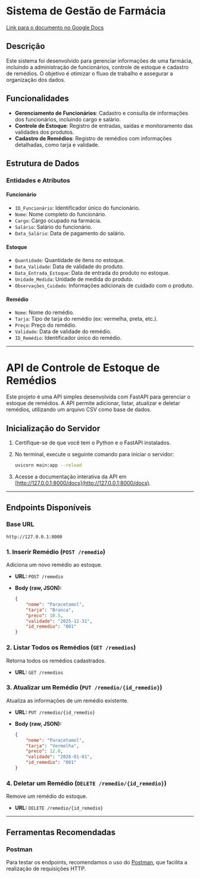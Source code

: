 # Sistema de Gestão de Farmácia

[Link para o documento no Google Docs](https://docs.google.com/document/d/1j21Q1iR5Terk88ZYbzLt6Zancwbagf5PdOamMc9NCHM/edit?tab=t.0)

## Descrição

Este sistema foi desenvolvido para gerenciar informações de uma farmácia, incluindo a administração de funcionários, controle de estoque e cadastro de remédios. O objetivo é otimizar o fluxo de trabalho e assegurar a organização dos dados.

## Funcionalidades

- **Gerenciamento de Funcionários**: Cadastro e consulta de informações dos funcionários, incluindo cargo e salário.  
- **Controle de Estoque**: Registro de entradas, saídas e monitoramento das validades dos produtos.  
- **Cadastro de Remédios**: Registro de remédios com informações detalhadas, como tarja e validade.  

## Estrutura de Dados

### Entidades e Atributos

#### Funcionário
- `ID_Funcionário`: Identificador único do funcionário.  
- `Nome`: Nome completo do funcionário.  
- `Cargo`: Cargo ocupado na farmácia.  
- `Salário`: Salário do funcionário.  
- `Data_Salário`: Data de pagamento do salário.  

#### Estoque
- `Quantidade`: Quantidade de itens no estoque.  
- `Data_Validade`: Data de validade do produto.  
- `Data_Entrada_Estoque`: Data de entrada do produto no estoque.  
- `Unidade_Medida`: Unidade de medida do produto.  
- `Observações_Cuidado`: Informações adicionais de cuidado com o produto.  

#### Remédio
- `Nome`: Nome do remédio.  
- `Tarja`: Tipo de tarja do remédio (ex: vermelha, preta, etc.).  
- `Preço`: Preço do remédio.  
- `Validade`: Data de validade do remédio.  
- `ID_Remédio`: Identificador único do remédio.

---

# API de Controle de Estoque de Remédios

Este projeto é uma API simples desenvolvida com FastAPI para gerenciar o estoque de remédios. A API permite adicionar, listar, atualizar e deletar remédios, utilizando um arquivo CSV como base de dados.

## Inicialização do Servidor

1. Certifique-se de que você tem o Python e o FastAPI instalados.
2. No terminal, execute o seguinte comando para iniciar o servidor:

    ```bash
    uvicorn main:app --reload
    ```

3. Acesse a documentação interativa da API em [http://127.0.0.1:8000/docs](http://127.0.0.1:8000/docs).

---

## Endpoints Disponíveis

### Base URL

`http://127.0.0.1:8000`

### **1. Inserir Remédio (`POST /remedio`)**

Adiciona um novo remédio ao estoque.

- **URL:** `POST /remedio`
- **Body (raw, JSON):**

    ```json
    {
        "nome": "Paracetamol",
        "tarja": "Branca",
        "preco": 10.5,
        "validade": "2025-12-31",
        "id_remedio": "001"
    }
    ```

### **2. Listar Todos os Remédios (`GET /remedios`)**

Retorna todos os remédios cadastrados.

- **URL:** `GET /remedios`

### **3. Atualizar um Remédio (`PUT /remedio/{id_remedio}`)**

Atualiza as informações de um remédio existente.

- **URL:** `PUT /remedio/{id_remedio}`

- **Body (raw, JSON):**

    ```json
    {
        "nome": "Paracetamol",
        "tarja": "Vermelha",
        "preco": 12.0,
        "validade": "2026-01-01",
        "id_remedio": "001"
    }
    ```

### **4. Deletar um Remédio (`DELETE /remedio/{id_remedio}`)**

Remove um remédio do estoque.

- **URL:** `DELETE /remedio/{id_remedio}`

---

## Ferramentas Recomendadas

### Postman

Para testar os endpoints, recomendamos o uso do [Postman](https://www.postman.com/), que facilita a realização de requisições HTTP.
